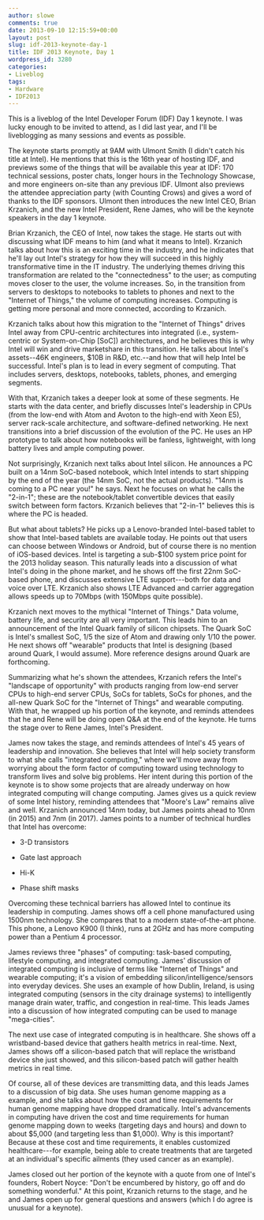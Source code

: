 ```yaml
---
author: slowe
comments: true
date: 2013-09-10 12:15:59+00:00
layout: post
slug: idf-2013-keynote-day-1
title: IDF 2013 Keynote, Day 1
wordpress_id: 3280
categories:
- Liveblog
tags:
- Hardware
- IDF2013
---
```


This is a liveblog of the Intel Developer Forum (IDF) Day 1 keynote. I was lucky enough to be invited to attend, as I did last year, and I'll be liveblogging as many sessions and events as possible.

The keynote starts promptly at 9AM with Ulmont Smith (I didn't catch his title at Intel). He mentions that this is the 16th year of hosting IDF, and previews some of the things that will be available this year at IDF: 170 technical sessions, poster chats, longer hours in the Technology Showcase, and more engineers on-site than any previous IDF. Ulmont also previews the attendee appreciation party (with Counting Crows) and gives a word of thanks to the IDF sponsors. Ulmont then introduces the new Intel CEO, Brian Krzanich, and the new Intel President, Rene James, who will be the keynote speakers in the day 1 keynote.

Brian Krzanich, the CEO of Intel, now takes the stage. He starts out with discussing what IDF means to him (and what it means to Intel). Krzanich talks about how this is an exciting time in the industry, and he indicates that he'll lay out Intel's strategy for how they will succeed in this highly transformative time in the IT industry. The underlying themes driving this transformation are related to the "connectedness" to the user; as computing moves closer to the user, the volume increases. So, in the transition from servers to desktops to notebooks to tablets to phones and next to the "Internet of Things," the volume of computing increases. Computing is getting more personal and more connected, according to Krzanich.

Krzanich talks about how this migration to the "Internet of Things" drives Intel away from CPU-centric architectures into integrated (i.e., system-centric or System-on-Chip [SoC]) architectures, and he believes this is why Intel will win and drive marketshare in this transition. He talks about Intel's assets--46K engineers, $10B in R&D, etc.--and how that will help Intel be successful. Intel's plan is to lead in every segment of computing. That includes servers, desktops, notebooks, tablets, phones, and emerging segments.

With that, Krzanich takes a deeper look at some of these segments. He starts with the data center, and briefly discusses Intel's leadership in CPUs (from the low-end with Atom and Avoton to the high-end with Xeon E5), server rack-scale architecture, and software-defined networking. He next transitions into a brief discussion of the evolution of the PC. He uses an HP prototype to talk about how notebooks will be fanless, lightweight, with long battery lives and ample computing power.

Not surprisingly, Krzanich next talks about Intel silicon. He announces a PC built on a 14nm SoC-based notebook, which Intel intends to start shipping by the end of the year (the 14nm SoC, not the actual products). "14nm is coming to a PC near you!" he says. Next he focuses on what he calls the "2-in-1"; these are the notebook/tablet convertible devices that easily switch between form factors. Krzanich believes that "2-in-1" believes this is where the PC is headed.

But what about tablets? He picks up a Lenovo-branded Intel-based tablet to show that Intel-based tablets are available today. He points out that users can choose between Windows or Android, but of course there is no mention of iOS-based devices. Intel is targeting a sub-$100 system price point for the 2013 holiday season. This naturally leads into a discussion of what Intel's doing in the phone market, and he shows off the first 22nm SoC-based phone, and discusses extensive LTE support---both for data and voice over LTE. Krzanich also shows LTE Advanced and carrier aggregation allows speeds up to 70Mbps (with 150Mbps quite possible).

Krzanich next moves to the mythical "Internet of Things." Data volume, battery life, and security are all very important. This leads him to an announcement of the Intel Quark family of silicon chipsets. The Quark SoC is Intel's smallest SoC, 1/5 the size of Atom and drawing only 1/10 the power. He next shows off "wearable" products that Intel is designing (based around Quark, I would assume). More reference designs around Quark are forthcoming.

Summarizing what he's shown the attendees, Krzanich refers the Intel's "landscape of opportunity" with products ranging from low-end server CPUs to high-end server CPUs, SoCs for tablets, SoCs for phones, and the all-new Quark SoC for the "Internet of Things" and wearable computing. With that, he wrapped up his portion of the keynote, and reminds attendees that he and Rene will be doing open Q&A at the end of the keynote. He turns the stage over to Rene James, Intel's President.

James now takes the stage, and reminds attendees of Intel's 45 years of leadership and innovation. She believes that Intel will help society transform to what she calls "integrated computing," where we'll move away from worrying about the form factor of computing toward using technology to transform lives and solve big problems. Her intent during this portion of the keynote is to show some projects that are already underway on how integrated computing will change computing. James gives us a quick review of some Intel history, reminding attendees that "Moore's Law" remains alive and well. Krzanich announced 14nm today, but James points ahead to 10nm (in 2015) and 7nm (in 2017). James points to a number of technical hurdles that Intel has overcome:

* 3-D transistors

* Gate last approach

* Hi-K

* Phase shift masks

Overcoming these technical barriers has allowed Intel to continue its leadership in computing. James shows off a cell phone manufactured using 1500nm technology. She compares that to a modern state-of-the-art phone. This phone, a Lenovo K900 (I think), runs at 2GHz and has more computing power than a Pentium 4 processor.

James reviews three "phases" of computing: task-based computing, lifestyle computing, and integrated computing. James' discussion of integrated computing is inclusive of terms like "Internet of Things" and wearable computing; it's a vision of embedding silicon/intelligence/sensors into everyday devices. She uses an example of how Dublin, Ireland, is using integrated computing (sensors in the city drainage systems) to intelligently manage drain water, traffic, and congestion in real-time. This leads James into a discussion of how integrated computing can be used to manage "mega-cities".

The next use case of integrated computing is in healthcare. She shows off a wristband-based device that gathers health metrics in real-time. Next, James shows off a silicon-based patch that will replace the wristband device she just showed, and this silicon-based patch will gather health metrics in real time.

Of course, all of these devices are transmitting data, and this leads James to a discussion of big data. She uses human genome mapping as a example, and she talks about how the cost and time requirements for human genome mapping have dropped dramatically. Intel's advancements in computing have driven the cost and time requirements for human genome mapping down to weeks (targeting days and hours) and down to about $5,000 (and targeting less than $1,000). Why is this important? Because at these cost and time requirements, it enables customized healthcare---for example, being able to create treatments that are targeted at an individual's specific ailments (they used cancer as an example).

James closed out her portion of the keynote with a quote from one of Intel's founders, Robert Noyce: "Don't be encumbered by history, go off and do something wonderful." At this point, Krzanich returns to the stage, and he and James open up for general questions and answers (which I do agree is unusual for a keynote).

